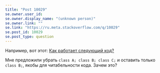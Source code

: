 ```yaml
---
title: "Post 10029"
se.owner.user_id: 
se.owner.display_name: "(unknown person)"
se.owner.link: ""
se.link: "https://ru.meta.stackoverflow.com/q/10029"
se.post_id: 10029
se.post_type: question
---
```

<p>Например, вот этот: <a href="https://ru.stackoverflow.com/questions/1070441/%d0%9a%d0%b0%d0%ba-%d1%80%d0%b0%d0%b1%d0%be%d1%82%d0%b0%d0%b5%d1%82-%d1%81%d0%bb%d0%b5%d0%b4%d1%83%d1%8e%d1%89%d0%b8%d0%b9-%d0%ba%d0%be%d0%b4?noredirect=1#comment1836755_1070441">Как работает следующий код?</a></p>

<p>Мне предложили убрать <code>class A; class B; class C;</code> и оставить только <code>class B;</code>, якобы для читабельности кода. Зачем это?</p>
